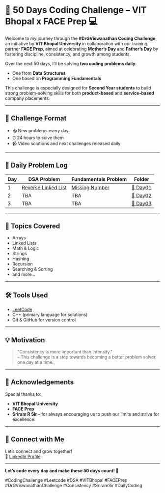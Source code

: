 # 🚀 50 Days Coding Challenge – VIT Bhopal x FACE Prep 💻

Welcome to my journey through the **#DrGViswanathan Coding Challenge**, an initiative by **VIT Bhopal University** in collaboration with our training partner **FACE Prep**, aimed at celebrating **Mother’s Day** and **Father’s Day** by fostering discipline, consistency, and growth among students.

Over the next 50 days, I’ll be solving **two coding problems daily**:
- One from **Data Structures**
- One based on **Programming Fundamentals**

This challenge is especially designed for **Second Year students** to build strong problem-solving skills for both **product-based** and **service-based** company placements.

---

## 🔁 Challenge Format

- 📥 New problems every day
- ⏰ 24 hours to solve them
- 📹 Video solutions and next challenges released daily

---


## 📅 Daily Problem Log

| Day | DSA Problem | Fundamentals Problem | Folder |
|-----|-------------|----------------------|--------|
| 1   | [Reverse Linked List](https://leetcode.com/problems/reverse-linked-list/) | [Missing Number](https://leetcode.com/problems/missing-number/) | [📁 Day01](./Day01) |
| 2   | TBA | TBA | [📁 Day02](./Day02) |
| 3   | TBA | TBA | [📁 Day03](./Day03) |
<!-- Update daily -->



---

## 🧠 Topics Covered
- Arrays
- Linked Lists
- Math & Logic
- Strings
- Hashing
- Recursion
- Searching & Sorting
- and more…

---

## 🛠️ Tools Used
- [LeetCode](https://leetcode.com/)
- C++ (primary language for solutions)
- Git & GitHub for version control

---

## 💡 Motivation

> "Consistency is more important than intensity."  
> – This challenge is a step towards becoming a better problem solver, one day at a time.

---

## 🙌 Acknowledgements

Special thanks to:
- **VIT Bhopal University**
- **FACE Prep**
- **Sriram R Sir** – for always encouraging us to push our limits and strive for excellence.

---

## 📌 Connect with Me

Let’s connect and grow together!  
🔗 [LinkedIn Profile](www.linkedin.com/in/vaibhav-kumar-87557528a)

---

**Let’s code every day and make these 50 days count! 💪**

#CodingChallenge #Leetcode #DSA #VITBhopal #FACEPrep #DrGViswanathanChallenge #Consistency #SriramSir #DailyCoding
